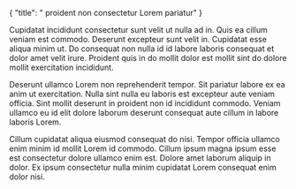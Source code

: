 {
  "title": " proident non consectetur Lorem pariatur"
}

Cupidatat incididunt consectetur sunt velit ut nulla ad in. Quis ea cillum veniam est commodo. Deserunt excepteur sunt velit in. Cupidatat esse aliqua minim ut. Do consequat non nulla id id labore laboris consequat et dolor amet velit irure. Proident quis in do mollit dolor est mollit sint do dolore mollit exercitation incididunt.

Deserunt ullamco Lorem non reprehenderit tempor. Sit pariatur labore ex ea anim ut exercitation. Nulla sint nulla eu laboris est excepteur aute veniam officia. Sint mollit deserunt in proident non id incididunt commodo. Veniam ullamco eu id elit dolore laborum deserunt consequat aute cillum in labore laboris Lorem.

Cillum cupidatat aliqua eiusmod consequat do nisi. Tempor officia ullamco enim minim id mollit Lorem id commodo. Cillum ipsum magna ipsum esse est consectetur dolore ullamco enim est. Dolore amet laborum aliquip in dolor. Ex ipsum consectetur nulla minim cupidatat Lorem consequat enim dolor nisi.